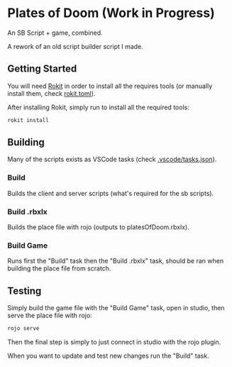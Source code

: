 # Plates of Doom (Work in Progress)

An SB Script + game, combined.

A rework of an old script builder script I made.

## Getting Started

You will need [Rokit](https://github.com/rojo-rbx/rokit) in order to install all the requires tools (or manually install them, check [rokit.toml](https://github.com/ewd3v/platesOfDoom/blob/main/rokit.toml)).

After installing Rokit, simply run to install all the required tools:

```bash
rokit install
```

## Building

Many of the scripts exists as VSCode tasks (check [.vscode/tasks.json](https://github.com/ewd3v/platesOfDoom/blob/main/.vscode/tasks.json)).

### Build

Builds the client and server scripts (what's required for the sb scripts).

### Build .rbxlx

Builds the place file with rojo (outputs to platesOfDoom.rbxlx).

### Build Game

Runs first the "Build" task then the "Build .rbxlx" task, should be ran when building the place file from scratch.

## Testing

Simply build the game file with the "Build Game" task, open in studio, then serve the place file with rojo:

```bash
rojo serve
```

Then the final step is simply to just connect in studio with the rojo plugin.

When you want to update and test new changes run the "Build" task.
